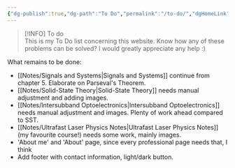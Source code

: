 ```yaml
---
{"dg-publish":true,"dg-path":"To Do","permalink":"/to-do/","dgHomeLink":"true","updated":"2025-01-20T17:00:31.000+01:00"}
---
```


> [!INFO] To do  
> This is my To Do list concerning this website. Know how any of these problems can be solved? I would greatly appreciate any help :)

What remains to be done:
- [[Notes/Signals and Systems\|Signals and Systems]] continue from chapter 5. Elaborate on Parseval's Theorem.
- [[Notes/Solid-State Theory\|Solid-State Theory]] needs manual adjustment and adding images.
- [[Notes/Intersubband Optoelectronics\|Intersubband Optoelectronics]] needs manual adjustment and images. Plenty of work ahead compared to SST.
- [[Notes/Ultrafast Laser Physics Notes\|Ultrafast Laser Physics Notes]] (my favourite course!) needs some work, mainly images.
- 'About me' and 'About' page, since every professional page needs that, I think
- Add footer with contact information, light/dark button.